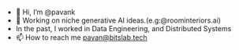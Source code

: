 - 👋 Hi, I’m @pavank
- 👀 Working on niche generative AI ideas.(e.g:@roominteriors.ai)
- In the past, I worked in Data Engineering, and Distributed Systems
- 📫 How to reach me pavan@bitslab.tech

<!---
pavank/pavank is a ✨ special ✨ repository because its `README.md` (this file) appears on your GitHub profile.
You can click the Preview link to take a look at your changes.
--->
